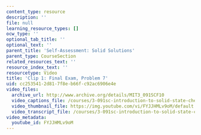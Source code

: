 ```yaml
---
content_type: resource
description: ''
file: null
learning_resource_types: []
ocw_type: ''
optional_tab_title: ''
optional_text: ''
parent_title: 'Self-Assessment: Solid Solutions'
parent_type: CourseSection
related_resources_text: ''
resource_index_text: ''
resourcetype: Video
title: 'Clip 1: Final Exam, Problem 7'
uid: cc253541-2d81-7f8e-b66f-c92ac6906e4e
video_files:
  archive_url: http://www.archive.org/details/MIT3_091SCF10
  video_captions_file: /courses/3-091sc-introduction-to-solid-state-chemistry-fall-2010/9039065f0d9650cea5d032f04f9dbb28_FYJJHMLv9oM.vtt
  video_thumbnail_file: https://img.youtube.com/vi/FYJJHMLv9oM/default.jpg
  video_transcript_file: /courses/3-091sc-introduction-to-solid-state-chemistry-fall-2010/0382aeeaee6b999d8105b035092fdd0b_FYJJHMLv9oM.pdf
video_metadata:
  youtube_id: FYJJHMLv9oM
---
```

